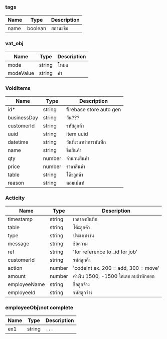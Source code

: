 ### tags
| Name | Type | Description
| ----|----|----------- 
| name | boolean | สถานะชื่อ

### vat_obj                 
| Name | Type | Description
| ----|----|-----------   
mode | string |  โหมด
modeValue | string |  ค่า
             
### VoidItems
| Name | Type | Description
| ----|----|----------- 
id\* | string |  firebase store auto gen    
businessDay | string | วัน???  
customerId | string | รหัสลูกค้า
uuid | string | item uuid
datetime| string | วันที่เวลาทำการบันทึก
name | string | ชื่อสินค้า
qty | number | จำนวนสินค้า
price | number |  ราคาสินค้า
table | string | โต๊ะลูกค้า
reason | string |  คอมเม้นท์
             
### Acticity
| Name | Type | Description
| ----|----|----------- 
timestamp | string | เวลาลงบันทึก 
table | string | โต๊ะลูกค้า
type | string |  ประเภทงาน
message | string |  ข้อความ          
ref | string |  'for reference to _id for job'
customerId | string | รหัสลูกค้า
action | number | 'codeInt ex. 200 = add, 300 = move'          
amount | number | ค่าเงิน 1500, -1500 ใส่เลข ลบถ้าหักออก
employeeName | string |  ชื่อลูกจ้าง          
employeeId | string |  รหัสลูกจ้าง
                       
### employeeObj\not complete
| Name | Type | Description
| ----|----|----------- 
ex1| string | `...`